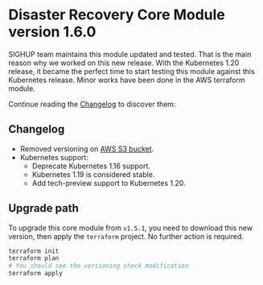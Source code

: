 # Disaster Recovery Core Module version 1.6.0

SIGHUP team maintains this module updated and tested. That is the main reason why we worked on this new release.
With the Kubernetes 1.20 release, it became the perfect time to start testing this module against this Kubernetes
release. Minor works have been done in the AWS terraform module.

Continue reading the [Changelog](#changelog) to discover them:

## Changelog

- Removed versioning on [AWS S3 bucket](modules/aws-velero).
- Kubernetes support:
  - Deprecate Kubernetes 1.16 support.
  - Kubernetes 1.19 is considered stable.
  - Add tech-preview support to Kubernetes 1.20.

## Upgrade path

To upgrade this core module from `v1.5.1`, you need to download this new version, then apply the
`terraform` project. No further action is required.

```bash
terraform init
terraform plan
# You should see the versioning check modification
terraform apply
```
